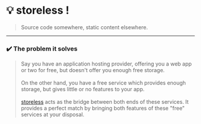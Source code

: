 
# :bulb: storeless !

> Source code somewhere, static content elsewhere.

---

### :heavy_check_mark: The problem it solves

>Say you have an application hosting provider, offering you a web app or two for free,
but doesn't offer you enough free storage.<br><br>
On the other hand, you have a free service which provides enough storage, but gives little or no features to your app.<br><br>
[storeless](https://github.com/roshnet/storeless) acts as the bridge between both ends of these services. It provides a perfect match by bringing both features of these "free" services at your disposal.

